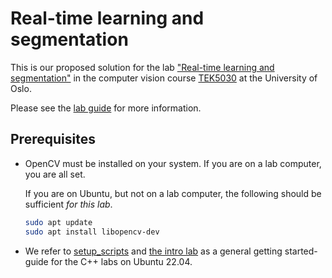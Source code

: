 # Real-time learning and segmentation
This is our proposed solution for the lab ["Real-time learning and segmentation"][repo] in the computer vision course [TEK5030] at the University of Oslo.

Please see the [lab guide] for more information.

[repo]: https://github.com/tek5030/lab-segmentation
[lab guide]: https://github.com/tek5030/lab-segmentation/blob/master/README.md
[TEK5030]: https://www.uio.no/studier/emner/matnat/its/TEK5030/

## Prerequisites
- OpenCV must be installed on your system. If you are on a lab computer, you are all set.

  If you are on Ubuntu, but not on a lab computer, the following should be sufficient _for this lab_.

   ```bash
   sudo apt update
   sudo apt install libopencv-dev
   ```

- We refer to [setup_scripts] and [the intro lab] as a general getting started-guide for the C++ labs on Ubuntu 22.04.

[setup_scripts]: https://github.com/tek5030/setup_scripts
[the intro lab]: https://github.com/tek5030/lab-intro/blob/master/cpp/lab-guide/1-open-project-in-clion.md
